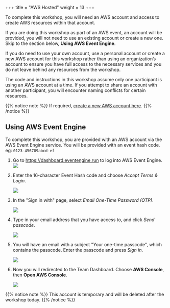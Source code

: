 +++
title = "AWS Hosted"
weight = 13
+++

To complete this workshop, you will need an AWS account and access to create AWS resources within that account.

If you are doing this workshop as part of an AWS event, an account will be provided, you will not need to use an existing account or create a new one. Skip to the section below, **Using AWS Event Engine**.

If you do need to use your own account, use a personal account or create a new AWS account for this workshop rather than using an organization’s account to ensure you have full access to the necessary services and you do not leave behind any resources from the workshop.

The code and instructions in this workshop assume only one participant is using an AWS account at a time. If you attempt to share an account with another participant, you will encounter naming conflicts for certain resources.

{{% notice note %}}
If required, [create a new AWS account here](https://portal.aws.amazon.com/gp/aws/developer/registration/index.html).
{{% /notice %}}

## Using AWS Event Engine

To complete this workshop, you are provided with an AWS account via the AWS Event Engine service. You will be provided with an event hash code.
eg: `0123-456789abcd-ef`

1. Go to https://dashboard.eventengine.run to log into AWS Event Engine.
    ![](/images/event-engine-step-1.png)

1. Enter the 16-character Event Hash code and choose *Accept Terms & Login*.

    ![](/images/event-engine-step-2.png)

1. In the "Sign in with" page, select *Email One-Time Password (OTP)*.

    ![](/images/event-engine-step-3.png)

1. Type in your email address that you have access to, and click *Send passcode*.

    ![](/images/event-engine-step-4.png)

1. You will have an email with a subject "Your one-time passcode", which contains the passcode. Enter the passcode and press *Sign in*.

    ![](/images/event-engine-step-5.png)

1. Now you will redirected to the Team Dashboard. Choose **AWS Console**, then **Open AWS Console**.

    ![](/images/event-engine-step-6.png)

{{% notice note %}}
This account is temporary and will be deleted after the workshop today.
{{% /notice %}}
